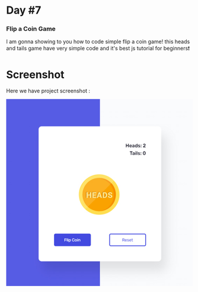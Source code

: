 # Day #7

### Flip a Coin Game
I am gonna showing to you how to code simple flip a coin game! this heads and tails game have very simple code and it's best js tutorial for beginners❗️

# Screenshot
Here we have project screenshot :

![screenshot](screenshot.jpg)